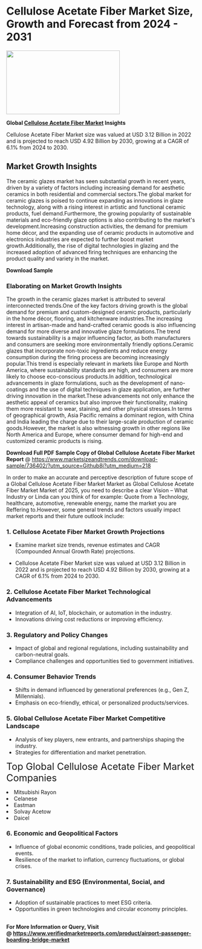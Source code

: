 <H1>Cellulose Acetate Fiber Market Size, Growth and Forecast from 2024 - 2031</H1><img class="aligncenter size-medium wp-image-584254" src="https://thirdeyenews.in/wp-content/uploads/2024/09/Global-Market-Research-300x168.jpeg" alt="" width="300" height="168" /><p><strong>Global&nbsp;<a href="https://www.marketsizeandtrends.com/download-sample/736402/?utm_source=Github8j?utm_medium=218">Cellulose Acetate Fiber Market</a> Insights</strong></p><p>Cellulose Acetate Fiber Market size was valued at USD 3.12 Billion in 2022 and is projected to reach USD 4.92 Billion by 2030, growing at a CAGR of 6.1% from 2024 to 2030.</p><p><h2>Market Growth Insights</h2> The ceramic glazes market has seen substantial growth in recent years, driven by a variety of factors including increasing demand for aesthetic ceramics in both residential and commercial sectors.The global market for ceramic glazes is poised to continue expanding as innovations in glaze technology, along with a rising interest in artistic and functional ceramic products, fuel demand.Furthermore, the growing popularity of sustainable materials and eco-friendly glaze options is also contributing to the market's development.Increasing construction activities, the demand for premium home décor, and the expanding use of ceramic products in automotive and electronics industries are expected to further boost market growth.Additionally, the rise of digital technologies in glazing and the increased adoption of advanced firing techniques are enhancing the product quality and variety in the market.<p><strong>Download Sample</strong></p> <h3>Elaborating on Market Growth Insights</h3> The growth in the ceramic glazes market is attributed to several interconnected trends.One of the key factors driving growth is the global demand for premium and custom-designed ceramic products, particularly in the home décor, flooring, and kitchenware industries.The increasing interest in artisan-made and hand-crafted ceramic goods is also influencing demand for more diverse and innovative glaze formulations.The trend towards sustainability is a major influencing factor, as both manufacturers and consumers are seeking more environmentally friendly options.Ceramic glazes that incorporate non-toxic ingredients and reduce energy consumption during the firing process are becoming increasingly popular.This trend is especially relevant in markets like Europe and North America, where sustainability standards are high, and consumers are more likely to choose eco-conscious products.In addition, technological advancements in glaze formulations, such as the development of nano-coatings and the use of digital techniques in glaze application, are further driving innovation in the market.These advancements not only enhance the aesthetic appeal of ceramics but also improve their functionality, making them more resistant to wear, staining, and other physical stresses.In terms of geographical growth, Asia Pacific remains a dominant region, with China and India leading the charge due to their large-scale production of ceramic goods.However, the market is also witnessing growth in other regions like North America and Europe, where consumer demand for high-end and customized ceramic products is rising.<p><span class=""><strong>Download Full PDF Sample Copy of Global Cellulose Acetate Fiber Market Report</strong> @ <a href="https://www.marketsizeandtrends.com/download-sample/736402/?utm_source=Github8j?utm_medium=218" target="_blank">https://www.marketsizeandtrends.com/download-sample/736402/?utm_source=Github8j?utm_medium=218</a></span></p><p>In order to make an accurate and perceptive description of future scope of a Global&nbsp;Cellulose Acetate Fiber Market Market as Global&nbsp;Cellulose Acetate Fiber Market Market of 2025, you need to describe a clear Vision &ndash; What Industry or Linda can you think of for example: Quote from a Technology, healthcare, automotive, renewable energy, name the market you are Reffering to.However, some general trends and factors usually impact market reports and their future outlook include:</p><h3>1.&nbsp;<strong>Cellulose Acetate Fiber Market Growth Projections</strong></h3><ul><li>Examine market size trends, revenue estimates and CAGR (Compounded Annual Growth Rate) projections.</li><li><p>Cellulose Acetate Fiber Market size was valued at USD 3.12 Billion in 2022 and is projected to reach USD 4.92 Billion by 2030, growing at a CAGR of 6.1% from 2024 to 2030.</p></li></ul><h3>2.&nbsp;<strong>Cellulose Acetate Fiber Market Technological Advancements</strong></h3><ul><li>Integration of AI, IoT, blockchain, or automation in the industry.</li><li>Innovations driving cost reductions or improving efficiency.</li></ul><h3>3.&nbsp;<strong>Regulatory and Policy Changes</strong></h3><ul><li>Impact of global and regional regulations, including sustainability and carbon-neutral goals.</li><li>Compliance challenges and opportunities tied to government initiatives.</li></ul><h3>4.&nbsp;<strong>Consumer Behavior Trends</strong></h3><ul><li>Shifts in demand influenced by generational preferences (e.g., Gen Z, Millennials).</li><li>Emphasis on eco-friendly, ethical, or personalized products/services.</li></ul><h3>5.&nbsp;<strong>Global Cellulose Acetate Fiber Market Competitive Landscape</strong></h3><ul><li>Analysis of key players, new entrants, and partnerships shaping the industry.</li><li>Strategies for differentiation and market penetration.</li></ul><p data-pm-slice="1 1 []"><span style="color: inherit; font-family: inherit; font-size: 25px;">Top Global Cellulose Acetate Fiber Market Companies</span></p><div class="" data-test-id=""><p><li>Mitsubishi Rayon</li><li> Celanese</li><li> Eastman</li><li> Solvay Acetow</li><li> Daicel</li></p></div><h3>6.&nbsp;<strong>Economic and Geopolitical Factors</strong></h3><ul><li>Influence of global economic conditions, trade policies, and geopolitical events.</li><li>Resilience of the market to inflation, currency fluctuations, or global crises.</li></ul><h3>7.&nbsp;<strong>Sustainability and ESG (Environmental, Social, and Governance)</strong></h3><ul><li>Adoption of sustainable practices to meet ESG criteria.</li><li>Opportunities in green technologies and circular economy principles.</li></ul><h2><strong style="font-size: 14px;">For More Information or Query, Visit @&nbsp;</strong><a style="background-color: #ffffff; font-size: 14px;" href="https://www.marketsizeandtrends.com/report/cellulose-acetate-fiber-market/" target="_blank">https://www.verifiedmarketreports.com/product/airport-passenger-boarding-bridge-market</a></h2>